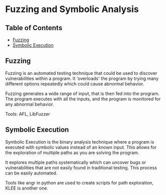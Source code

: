 # Fuzzing and Symbolic Analysis

## Table of Contents
* [Fuzzing](#Fuzzing)
* [Symbolic Execution](#Symbolic-Execution)

## Fuzzing

Fuzzing is an automated testing technique that could be used to discover vulnerabilities within a program. It 'overloads' the program by trying many different options repeatedly which could cause abnormal behavior.

Fuzzing generates a wide range of input, that is then fed into the program. The program executes with all the inputs, and the program is monitored for any abnormal behavior.

Tools: AFL, LibFuzzer

## Symbolic Execution

Symbolic Execution is the binary analysis technique where a program is executed with symbolic values instead of an known input. This allows for the exploration of multiple paths as you are solving the program.

It explores multiple paths systematically which can uncover bugs or vulnerabilities that are not easily found in traditional testing. This process can be easily automated.

Tools like angr in python are used to create scripts for path exploration, KLEE is another one.
